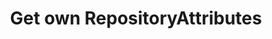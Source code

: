 ---
# !!! Warning: Do not edit this file; any changes must be replicated in Excel !!!
permalink: use-case-consumption-get-own-repositoryattributes
published: false
title: "Get own RepositoryAttributes"
type: use-case
toc: true
sidebar:
  - title: "Integrate Enmeshed"
    nav: "docs_integrate"
properties:
  - id: RA22
  - component: Runtime
  - layer: Consumption
  - facade: AttributesFacade
  - function: getRepositoryAttributes
  - description: Fetches all RepositoryAttributes
  - feature category: Normalized attributes
  - tech category: Attributes
  - status: DONE
  - documentation status: OPEN
  - comments:
  - actor: Identity
  - trigger: REST API
  - precondition:
  - result:
  - priority:
  - complexity:
  - size:
  - created_at:
  - changed_at:
  - api_route_regex:
  - published:
  - link: use-case-consumption-get-own-repositoryattributes
require:
required_by:
---